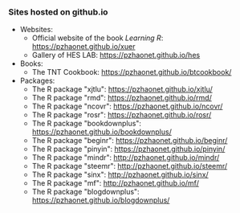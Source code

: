 ### Sites hosted on github.io

- Websites:
  - Official website of the book *Learning R*: <https://pzhaonet.github.io/xuer>
  - Gallery of HES LAB: <https://pzhaonet.github.io/hes>
- Books:
  - The TNT Cookbook: <https://pzhaonet.github.io/btcookbook/>
- Packages:
  - The R package "xjtlu": <https://pzhaonet.github.io/xjtlu/>
  - The R package "rmd": https://pzhaonet.github.io/rmd/
  - The R package "ncovr": <https://pzhaonet.github.io/ncovr/>
  - The R package "rosr": <https://pzhaonet.github.io/rosr/>
  - The R package "bookdownplus": <https://pzhaonet.github.io/bookdownplus/>
  - The R package "beginr": <https://pzhaonet.github.io/beginr/>
  - The R package "pinyin":  https://pzhaonet.github.io/pinyin/
  - The R package "mindr": http://pzhaonet.github.io/mindr/
  - The R package "steemr": http://pzhaonet.github.io/steemr/
  - The R package "sinx": http://pzhaonet.github.io/sinx/
  - The R package "mf": http://pzhaonet.github.io/mf/
  - The R package "blogdownplus": <https://pzhaonet.github.io/blogdownplus/>
